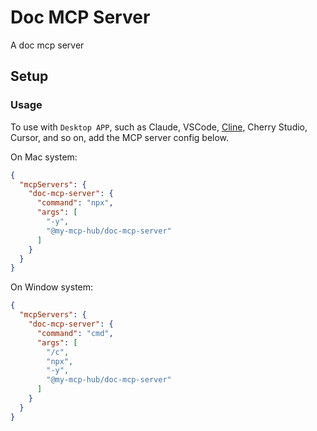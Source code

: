 # Doc MCP Server

A doc mcp server

## Setup

### Usage
To use with `Desktop APP`, such as Claude, VSCode, [Cline](https://cline.bot/mcp-marketplace), Cherry Studio, Cursor, and so on, add the MCP server config below.

On Mac system:
```json
{
  "mcpServers": {
    "doc-mcp-server": {
      "command": "npx",
      "args": [
        "-y",
        "@my-mcp-hub/doc-mcp-server"
      ]
    }
  }
}
```

On Window system:

```json
{
  "mcpServers": {
    "doc-mcp-server": {
      "command": "cmd",
      "args": [
        "/c",
        "npx",
        "-y",
        "@my-mcp-hub/doc-mcp-server"
      ]
    }
  }
}
```
